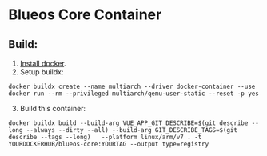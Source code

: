 # Blueos Core Container

## Build:

1. [Install docker](https://docs.docker.com/get-docker/).
2. Setup buildx:
```
docker buildx create --name multiarch --driver docker-container --use
docker run --rm --privileged multiarch/qemu-user-static --reset -p yes
```
3. Build this container:
```
docker buildx build --build-arg VUE_APP_GIT_DESCRIBE=$(git describe --long --always --dirty --all) --build-arg GIT_DESCRIBE_TAGS=$(git describe --tags --long)   --platform linux/arm/v7 . -t YOURDOCKERHUB/blueos-core:YOURTAG --output type=registry
```